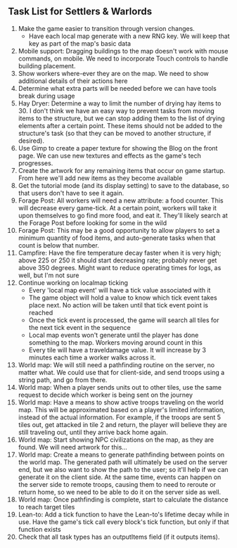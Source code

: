## Task List for Settlers & Warlords

1.  Make the game easier to transition through version changes.
    -   Have each local map generate with a new RNG key. We will keep that key as part of the map's basic data
2.  Mobile support: Dragging buildings to the map doesn't work with mouse commands, on mobile. We need to incorporate Touch controls to handle building placement.
3.  Show workers where-ever they are on the map. We need to show additional details of their actions here
4.  Determine what extra parts will be needed before we can have tools break during usage
5.  Hay Dryer: Determine a way to limit the number of drying hay items to 30. I don't think we have an easy way to prevent tasks from moving items to the structure, but we can stop adding them to the list of drying elements after a certain point. These items should not be added to the structure's task (so that they can be moved to another structure, if desired).
6.  Use Gimp to create a paper texture for showing the Blog on the front page. We can use new textures and effects as the game's tech progresses.
7.  Create the artwork for any remaining items that occur on game startup. From here we'll add new items as they become available
8.  Get the tutorial mode (and its display setting) to save to the database, so that users don't have to see it again.
9.  Forage Post: All workers will need a new attribute: a food counter. This will decrease every game-tick. At a certain point, workers will take it upon themselves to go find more food, and eat it. They'll likely search at the Forage Post before looking for some in the wild
10. Forage Post: This may be a good opportunity to allow players to set a minimum quantity of food items, and auto-generate tasks when that count is below that number.
11. Campfire: Have the fire temperature decay faster when it is very high; above 225 or 250 it should start decreasing rate; probably never get above 350 degrees. Might want to reduce operating times for logs, as well, but I'm not sure
12. Continue working on localmap ticking
    -   Every 'local map event' will have a tick value associated with it
    -   The game object will hold a value to know which tick event takes place next. No action will be taken until that tick event point is reached
    -   Once the tick event is processed, the game will search all tiles for the next tick event in the sequence
    -   Local map events won't generate until the player has done something to the map. Workers moving around count in this
    -   Every tile will have a traveldamage value. It will increase by 3 minutes each time a worker walks across it.
13. World map: We will still need a pathfinding routine on the server, no matter what. We could use that for client-side, and send troops using a string path, and go from there.
14. World map: When a player sends units out to other tiles, use the same request to decide which worker is being sent on the journey
15. World map: Have a means to show active troops traveling on the world map. This will be approximated based on a player's limited information, instead of the actual information. For example, if the troops are sent 5 tiles out, get attacked in tile 2 and return, the player will believe they are still traveling out, until they arrive back home again.
16. World map: Start showing NPC civilizations on the map, as they are found. We will need artwork for this...
17. World map: Create a means to generate pathfinding between points on the world map. The generated path will ultimately be used on the server end, but we also want to show the path to the user; so it'll help if we can generate it on the client side. At the same time, events can happen on the server side to remote troops, causing them to need to reroute or return home, so we need to be able to do it on the server side as well.
18. World map: Once pathfinding is complete, start to calculate the distance to reach target tiles
19. Lean-to: Add a tick function to have the Lean-to's lifetime decay while in use. Have the game's tick call every block's tick function, but only if that function exists
20. Check that all task types has an outputItems field (if it outputs items).
